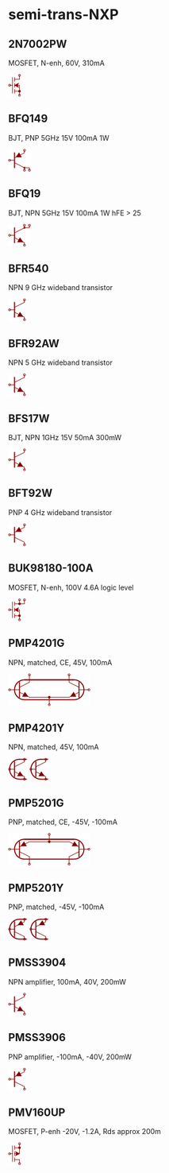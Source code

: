 # semi-trans-NXP

## 2N7002PW
MOSFET, N-enh, 60V, 310mA

![2N7002PW__1__1](/images/semi-trans-NXP__2N7002PW__1__1.png?raw=true) 
## BFQ149
BJT, PNP 5GHz 15V 100mA 1W

![BFQ149__1__1](/images/semi-trans-NXP__BFQ149__1__1.png?raw=true) 
## BFQ19
BJT, NPN 5GHz 15V 100mA 1W hFE > 25

![BFQ19__1__1](/images/semi-trans-NXP__BFQ19__1__1.png?raw=true) 
## BFR540
NPN 9 GHz wideband transistor

![BFR540__1__1](/images/semi-trans-NXP__BFR540__1__1.png?raw=true) 
## BFR92AW
NPN 5 GHz wideband transistor

![BFR92AW__1__1](/images/semi-trans-NXP__BFR92AW__1__1.png?raw=true) 
## BFS17W
BJT, NPN 1GHz 15V 50mA 300mW

![BFS17W__1__1](/images/semi-trans-NXP__BFS17W__1__1.png?raw=true) 
## BFT92W
PNP 4 GHz wideband transistor

![BFT92W__1__1](/images/semi-trans-NXP__BFT92W__1__1.png?raw=true) 
## BUK98180-100A
MOSFET, N-enh, 100V 4.6A logic level

![BUK98180-100A__1__1](/images/semi-trans-NXP__BUK98180-100A__1__1.png?raw=true) 
## PMP4201G
NPN, matched, CE, 45V, 100mA

![PMP4201G__1__1](/images/semi-trans-NXP__PMP4201G__1__1.png?raw=true) 
## PMP4201Y
NPN, matched, 45V, 100mA

![PMP4201Y__1__1](/images/semi-trans-NXP__PMP4201Y__1__1.png?raw=true) ![PMP4201Y__2__1](/images/semi-trans-NXP__PMP4201Y__2__1.png?raw=true) 
## PMP5201G
PNP, matched, CE, -45V, -100mA

![PMP5201G__1__1](/images/semi-trans-NXP__PMP5201G__1__1.png?raw=true) 
## PMP5201Y
PNP, matched, -45V, -100mA

![PMP5201Y__1__1](/images/semi-trans-NXP__PMP5201Y__1__1.png?raw=true) ![PMP5201Y__2__1](/images/semi-trans-NXP__PMP5201Y__2__1.png?raw=true) 
## PMSS3904
NPN amplifier, 100mA, 40V, 200mW

![PMSS3904__1__1](/images/semi-trans-NXP__PMSS3904__1__1.png?raw=true) 
## PMSS3906
PNP amplifier, -100mA, -40V, 200mW

![PMSS3906__1__1](/images/semi-trans-NXP__PMSS3906__1__1.png?raw=true) 
## PMV160UP
MOSFET, P-enh -20V, -1.2A, Rds approx 200m

![PMV160UP__1__1](/images/semi-trans-NXP__PMV160UP__1__1.png?raw=true) 
